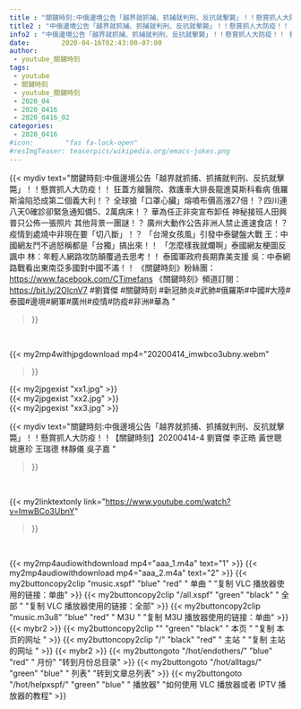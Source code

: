 ```yaml
---
title : "關鍵時刻:中俄邊境公告「越界就抓捕、抓捕就判刑、反抗就擊斃」！！懸賞抓人大防疫！！【關鍵時刻】20200414-4 劉寶傑 李正皓 黃世聰 姚惠珍 王瑞德 林靜儀 吳子嘉 "
title2 : "中俄邊境公告「越界就抓捕、抓捕就判刑、反抗就擊斃」！！懸賞抓人大防疫！！【關鍵時刻】20200414-4 劉寶傑 李正皓 黃世聰 姚惠珍 王瑞德 林靜儀 吳子嘉 "
info2 : "中俄邊境公告「越界就抓捕、抓捕就判刑、反抗就擊斃」！！懸賞抓人大防疫！！ 狂蓋方艙醫院、救護車大排長龍進莫斯科看病 俄羅斯淪陷恐成第二個義大利！？ 全球搶「口罩心臟」熔噴布價高漲27倍！？四川連八天0確診卻緊急通知備5、2萬病床！？ 華為任正非突宣布卸任 神秘接班人田興普只公佈一張照片 其他背景一團謎！？ 廣州大動作公告非洲人禁止進速食店！？疫情到處燒中非現在要「切八斷」！？ 「台灣女孩風」引發中泰鍵盤大戰 王：中國網友鬥不過怒稱都是「台獨」搞出來！！ 「怎麼樣我就爛啊」泰國網友梗圖反諷中 林：年輕人網路攻防顛覆過去思考！！ 泰國軍政府長期靠美支援 吳：中泰網路戰看出東南亞多國對中國不滿！！  《關鍵時刻》粉絲團：https://www.facebook.com/CTimefans 《關鍵時刻》頻道訂閱：https://bit.ly/2OlcnV7  #劉寶傑 #關鍵時刻 #新冠肺炎#武肺#俄羅斯#中國#大陸#泰國#邊境#網軍#廣州#疫情#防疫#非洲#華為 "
date:        2020-04-16T02:43:00-07:00
author:
 - youtube_關鍵時刻
tags:
 - youtube
 - 關鍵時刻
 - youtube_關鍵時刻
 - 2020_04
 - 2020_0416
 - 2020_0416_02
categories:
 - 2020_0416
#icon:        "fas fa-lock-open"
#resImgTeaser: teaserpics/wikipedia.org/emacs-jokes.png
---
```


{{< mydiv text="關鍵時刻:中俄邊境公告「越界就抓捕、抓捕就判刑、反抗就擊斃」！！懸賞抓人大防疫！！ 狂蓋方艙醫院、救護車大排長龍進莫斯科看病 俄羅斯淪陷恐成第二個義大利！？ 全球搶「口罩心臟」熔噴布價高漲27倍！？四川連八天0確診卻緊急通知備5、2萬病床！？ 華為任正非突宣布卸任 神秘接班人田興普只公佈一張照片 其他背景一團謎！？ 廣州大動作公告非洲人禁止進速食店！？疫情到處燒中非現在要「切八斷」！？ 「台灣女孩風」引發中泰鍵盤大戰 王：中國網友鬥不過怒稱都是「台獨」搞出來！！ 「怎麼樣我就爛啊」泰國網友梗圖反諷中 林：年輕人網路攻防顛覆過去思考！！ 泰國軍政府長期靠美支援 吳：中泰網路戰看出東南亞多國對中國不滿！！  《關鍵時刻》粉絲團：https://www.facebook.com/CTimefans 《關鍵時刻》頻道訂閱：https://bit.ly/2OlcnV7  #劉寶傑 #關鍵時刻 #新冠肺炎#武肺#俄羅斯#中國#大陸#泰國#邊境#網軍#廣州#疫情#防疫#非洲#華為 "
>}}
<br>


{{< my2mp4withjpgdownload mp4="20200414_imwbco3ubny.webm"
>}}

{{< my2jpgexist "xx1.jpg" >}}<br>
{{< my2jpgexist "xx2.jpg" >}}<br>
{{< my2jpgexist "xx3.jpg" >}}<br>



{{< mydiv text="關鍵時刻:中俄邊境公告「越界就抓捕、抓捕就判刑、反抗就擊斃」！！懸賞抓人大防疫！！【關鍵時刻】20200414-4 劉寶傑 李正皓 黃世聰 姚惠珍 王瑞德 林靜儀 吳子嘉 "
>}}
<br>

{{< my2linktextonly link="https://www.youtube.com/watch?v=ImwBCo3UbnY"
>}}


<br>

{{< my2mp4audiowithdownload mp4="aaa_1.m4a"    text="1" >}}
{{< my2mp4audiowithdownload mp4="aaa_2.m4a"    text="2" >}}
{{< my2buttoncopy2clip "music.xspf"        "blue"   "red"    " 单曲 "  "复制 VLC 播放器使用的链接：单曲" >}} {{< my2buttoncopy2clip "/all.xspf"         "green"  "black"  " 全部 "  "复制 VLC 播放器使用的链接：全部" >}} {{< my2buttoncopy2clip "music.m3u8"        "blue"   "red"    " M3U  "    "复制 M3U 播放器使用的链接：单曲" >}} {{< mybr2 >}} {{< my2buttoncopy2clip ""                  "green"  "black"  " 本页 "    "复制 本页的网址 " >}} {{< my2buttoncopy2clip "/"                 "black"  "red"    " 主站 "    "复制 主站的网址 " >}} {{< mybr2 >}} {{< my2buttongoto      "/hot/endothers/"   "blue"   "red"    " 月份"   "转到月份总目录" >}} {{< my2buttongoto      "/hot/alltags/"     "green"  "blue"   " 列表"   "转到文章总列表" >}} {{< my2buttongoto      "/hot/helpxspf/"    "green"  "blue"   " 播放器" "如何使用 VLC 播放器或者 IPTV 播放器的教程" >}} 
